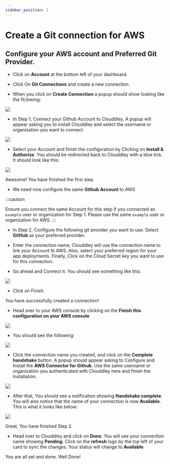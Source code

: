 ```yaml
---
sidebar_position: 2
---
```



# Create a Git connection for AWS

## Configure your AWS account and Preferred Git Provider. 

- Click on **Account** at the bottom left of your dashboard.

- Click On **Git Connections** and create a new connection.

- When you click on **Create Connection** a popup should show looking like the fil;lowing:

![](https://i.imgur.com/nMRGFLW.png)

- In Step 1, Connect your Github Account to Clouddley. A popup will appear asking you to install Clouddley and select the username or organization you want to connect.


![](https://i.imgur.com/SdBi3tR.png)

- Select your Account and finish the configuration by Clicking on **Install & Authorize**. You should be redirected back to Clouddley with a blue tick. It should look like this:


![](https://i.imgur.com/326n7Su.png)

Awesome! You have finished the first step.

- We need now configure the same **Github Account** to AWS

:::caution

Ensure you connect the same Account for this step if you connected an `example` user or organization for Step 1. Please use the same `example` user or organization for AWS.
:::

- In Step 2, Configure the following git provider you want to use. Select **GitHub** as your preferred provider.

- Enter the connection name; Clouddley will use the connection name to link your Account to AWS. Also, select your preferred region for your app deployments. Finally, Click on the Cloud Secret key you want to use for this connection.

- Go ahead and Connect it. You should see something like this:

![](https://i.imgur.com/IPRW2Rx.png)

- Click on Finish.

You have successfully created a connection!


- Head over to your AWS console by clicking on the **Finish this configuration on your AWS console**

![](https://i.imgur.com/ESvwTgg.png)

- You should see the following:

![](https://i.imgur.com/B9G223l.png)

- Click the connection name you created, and click on the **Complete handshake** button. A popup should appear asking to Configure and Install the **AWS Connector for Github**. Use the same username or organization you authenticated with Clouddley here and finish the Installation.

![](https://i.imgur.com/KWmHbQk.png)

- After that, You should see a notification showing **Handshake complete**. You will also notice that the name of your connection is now **Available**. This is what it looks like below:

![](https://i.imgur.com/MPk5IiG.png)

Great, You have finished Step 2.

- Head over to Clouddley and click on **Done**. You will see your connection name showing **Pending**. Click on the **refresh** logo by the top left of your card to sync the changes. Your status will change to **Available**

You are all set and done. Well Done!


